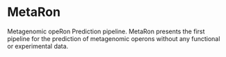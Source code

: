 # MetaRon
Metagenomic opeRon Prediction pipeline. MetaRon presents the first pipeline for the prediction of metagenomic operons without any functional or experimental data.
